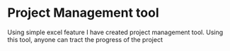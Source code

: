 # Project Management tool 
Using simple excel feature I have created project management tool. Using this tool, anyone can tract the progress of the project

